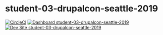 # student-03-drupalcon-seattle-2019

[![CircleCI](https://circleci.com/gh/pantheon-training-org/student-03-drupalcon-seattle-2019.svg?style=shield)](https://circleci.com/gh/pantheon-training-org/student-03-drupalcon-seattle-2019)
[![Dashboard student-03-drupalcon-seattle-2019](https://img.shields.io/badge/dashboard-student_03_drupalcon_seattle_2019-yellow.svg)](https://dashboard.pantheon.io/sites/cb879ff0-b8c7-4fc1-a71c-7b069614b234#dev/code)
[![Dev Site student-03-drupalcon-seattle-2019](https://img.shields.io/badge/site-student_03_drupalcon_seattle_2019-blue.svg)](http://dev-student-03-drupalcon-seattle-2019.pantheonsite.io/)